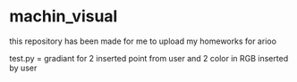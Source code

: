 # machin_visual
this repository has been made for me to upload my homeworks for arioo

test.py = gradiant for 2 inserted point from user and 2 color in RGB inserted by user
